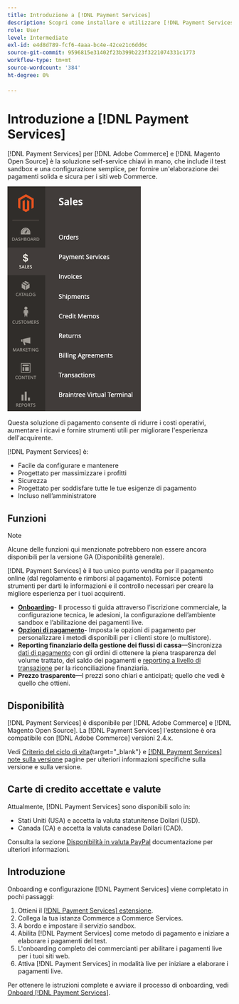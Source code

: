 ```yaml
---
title: Introduzione a [!DNL Payment Services]
description: Scopri come installare e utilizzare [!DNL Payment Services] come soluzione chiavi in mano, solida e sicura per l'elaborazione dei pagamenti [!DNL Adobe Commerce] e [!DNL Magento Open Source] siti web.
role: User
level: Intermediate
exl-id: e4d8d789-fcf6-4aaa-bc4e-42ce21c6dd6c
source-git-commit: 9596815e31402f23b399b223f3221074331c1773
workflow-type: tm+mt
source-wordcount: '384'
ht-degree: 0%

---
```


# Introduzione a [!DNL Payment Services]

[!DNL Payment Services] per [!DNL Adobe Commerce] e [!DNL Magento Open Source] è la soluzione self-service chiavi in mano, che include il test sandbox e una configurazione semplice, per fornire un&#39;elaborazione dei pagamenti solida e sicura per i siti web Commerce.

![[!DNL Payment Services] vista amministratore dell&#39;estensione](assets/admin-view.png)

Questa soluzione di pagamento consente di ridurre i costi operativi, aumentare i ricavi e fornire strumenti utili per migliorare l&#39;esperienza dell&#39;acquirente.

[!DNL Payment Services] è:

* Facile da configurare e mantenere
* Progettato per massimizzare i profitti
* Sicurezza
* Progettato per soddisfare tutte le tue esigenze di pagamento
* Incluso nell’amministratore

## Funzioni

>[!NOTE]
>
>Alcune delle funzioni qui menzionate potrebbero non essere ancora disponibili per la versione GA (Disponibilità generale).

[!DNL Payment Services] è il tuo unico punto vendita per il pagamento online (dal regolamento e rimborsi al pagamento). Fornisce potenti strumenti per darti le informazioni e il controllo necessari per creare la migliore esperienza per i tuoi acquirenti.

* [**Onboarding**](onboard.md)- Il processo ti guida attraverso l’iscrizione commerciale, la configurazione tecnica, le adesioni, la configurazione dell’ambiente sandbox e l’abilitazione dei pagamenti live.
* [**Opzioni di pagamento**](payments-options.md)- Imposta le opzioni di pagamento per personalizzare i metodi disponibili per i clienti store (o multistore).
* **Reporting finanziario della gestione dei flussi di cassa**—Sincronizza [dati di pagamento](order-payment-status.md) con gli ordini di ottenere la piena trasparenza del volume trattato, del saldo dei pagamenti e [reporting a livello di transazione](payouts.md) per la riconciliazione finanziaria.
* **Prezzo trasparente**—I prezzi sono chiari e anticipati; quello che vedi è quello che ottieni.

## Disponibilità

[!DNL Payment Services] è disponibile per [!DNL Adobe Commerce] e [!DNL Magento Open Source]. La [!DNL Payment Services] l&#39;estensione è ora compatibile con [!DNL Adobe Commerce] versioni 2.4.x.

Vedi [Criterio del ciclo di vita](https://devdocs.magento.com/release/lifecycle-policy.html){target=&quot;_blank&quot;} e [[!DNL Payment Services] note sulla versione](release-notes.md) pagine per ulteriori informazioni specifiche sulla versione e sulla versione.

## Carte di credito accettate e valute

Attualmente, [!DNL Payment Services] sono disponibili solo in:

* Stati Uniti (USA) e accetta la valuta statunitense Dollari (USD).
* Canada (CA) e accetta la valuta canadese Dollari (CAD).

Consulta la sezione [Disponibilità in valuta PayPal](https://developer.paypal.com/docs/platforms/checkout/reference/country-availability-advanced-cards/) documentazione per ulteriori informazioni.

## Introduzione

Onboarding e configurazione [!DNL Payment Services] viene completato in pochi passaggi:

1. Ottieni il [[!DNL Payment Services] estensione](install.md).
1. Collega la tua istanza Commerce a Commerce Services.
1. A bordo e impostare il servizio sandbox.
1. Abilita [!DNL Payment Services] come metodo di pagamento e iniziare a elaborare i pagamenti del test.
1. L&#39;onboarding completo dei commercianti per abilitare i pagamenti live per i tuoi siti web.
1. Attiva [!DNL Payment Services] in modalità live per iniziare a elaborare i pagamenti live.

Per ottenere le istruzioni complete e avviare il processo di onboarding, vedi [Onboard [!DNL Payment Services]](onboard.md).
